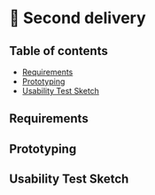 # :page_facing_up: Second delivery

## Table of contents
- [Requirements](#requirements)
- [Prototyping](#prototyping)
- [Usability Test Sketch](#usability-test-sketch)

## Requirements

## Prototyping

## Usability Test Sketch